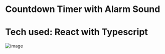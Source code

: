 # Countdown Timer with Alarm Sound
# Tech used: React with Typescript

![image](https://user-images.githubusercontent.com/35140415/197456574-ade218e8-2974-46d8-9b90-6cbe441141ed.png)

